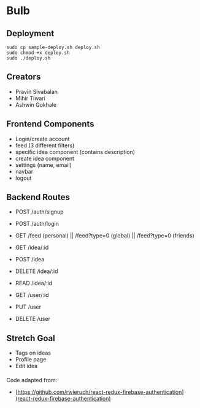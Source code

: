 # Bulb

## Deployment
`sudo cp sample-deploy.sh deploy.sh`
<br>
`sudo chmod +x deploy.sh`
<br>
`sudo ./deploy.sh`

## Creators
* Pravin Sivabalan
* Mihir Tiwari 
* Ashwin Gokhale
 
## Frontend Components
* Login/create account
* feed (3 different filters)
* specific idea component (contains description)
* create idea component
* settings (name, email)
* navbar
* logout

## Backend Routes
* POST /auth/signup 
* POST /auth/login
* GET /feed (personal) || /feed?type=0 (global) || /feed?type=0 (friends)
* GET /idea/:id
* POST /idea
* DELETE /idea/:id
* READ /idea/:id

* GET /user/:id
* PUT /user
* DELETE /user


## Stretch Goal
* Tags on ideas
* Profile page
* Edit idea


####
Code adapted from:
* [https://github.com/rwieruch/react-redux-firebase-authentication](react-redux-firebase-authentication)